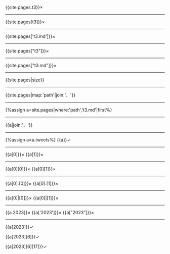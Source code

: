 
{{site.pages.t3}}×

---
{{site.pages[t3]}}×

---
{{site.pages['t3.md']}}×

---
{{site.pages["t3"]}}×

---
{{site.pages["t3.md"]}}×

---
{{site.pages|size}}

---
{{site.pages|map:'path'|join:'、'}}

---
{%assign a=site.pages|where:'path','t3.md'|first%}

---
{{a|join:'、'}}

---
{%assign a=a.tweets%}
{{a}}✓

---
{{a[0]}}×
{{a[1]}}×

---
{{a[0][0]}}×
{{a[0][1]}}×

---
{{a[0].[0]}}×
{{a[0].[1]}}×

---
{{a[0]|[0]}}×
{{a[0]|[1]}}×

---
{{a.2023}}×
{{a['2023']}}×
{{a["2023"]}}×

---
{{a[2023]}}✓

{{a[2023][6]}}✓

{{a[2023][6][17]}}✓
